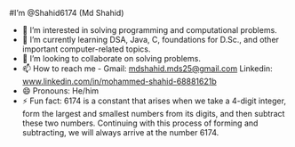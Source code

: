 #I’m @Shahid6174 (Md Shahid)
- 👀 I’m interested in solving programming and computational problems.
- 🌱 I’m currently learning DSA, Java, C, foundations for D.Sc., and other important computer-related topics.
- 💞️ I’m looking to collaborate on solving problems.
- 📫 How to reach me - Gmail: mdshahid.mds25@gmail.com   Linkedin: www.linkedin.com/in/mohammed-shahid-68881621b
- 😄 Pronouns: He/him
- ⚡ Fun fact: 6174 is a constant that arises when we take a 4-digit integer, form the largest and smallest numbers from its digits, and then subtract these two numbers. Continuing with this process of forming and subtracting, we will always arrive at the number 6174.

<!---
Shahid6174/Shahid6174 is a ✨ special ✨ repository because its `README.md` (this file) appears on your GitHub profile.
You can click the Preview link to take a look at your changes.
--->
